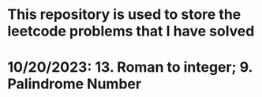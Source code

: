 # This repository is used to store the leetcode problems that I have solved 

# 10/20/2023: 13. Roman to integer; 9. Palindrome Number

